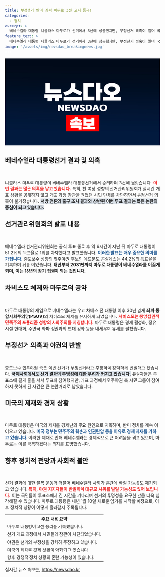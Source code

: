 ```yaml
---
title: 부정선거 반미 좌파 마두로 3선 고지 등극!
categories:
  - 정치
excerpt: >
  베네수엘라 대통령 니콜라스 마두로가 선거에서 3선에 성공했지만, 부정선거 의혹이 일며 국제적 논란이 일고 있습니다. 투표 결과가 예상과 다른 가운데, 민주야권은 반발하며 혼란의 여파가 우려됩니다.
feature_text: >
  베네수엘라 대통령 니콜라스 마두로가 선거에서 3선에 성공했지만, 부정선거 의혹이 일며 국제적 논란이 일고 있습니다. 투표 결과가 예상과 다른 가운데, 민주야권은 반발하며 혼란의 여파가 우려됩니다.
image: '/assets/img/newsdao_breakingnews.jpg'
---
```


<p><img src="/assets/img/newsdao_breakingnews.jpg" alt="implanttips 속보" /></p>

<h2 data-ke-size="size26">베네수엘라 대통령선거 결과 및 의혹</h2>

<p data-ke-size="size16">&nbsp;</p>

<p>니콜라스 마두로 대통령이 베네수엘라 대통령선거에서 승리하며 3선에 올랐습니다. <b><span style="color: #ee2323;">이번 결과는 많은 의혹을 낳고 있습니다.</span></b> 특히, 친 여당 성향의 선거관리위원회가 실시간 개표 상황을 공개하지 않고 개표 과정 참관을 원했던 시민 단체를 차단하면서 부정선거 의혹이 불거졌습니다. <b><span style="background-color: #21538527;">서방 언론의 출구 조사 결과와 상반된 이번 투표 결과는 많은 논란의 중심이 되고 있습니다.</span></b> </p>

<h2 data-ke-size="size26">선거관리위원회의 발표 내용</h2>

<p data-ke-size="size16">&nbsp;</p>

<p>베네수엘라 선거관리위원회는 공식 투표 종료 후 약 6시간이 지난 뒤 마두로 대통령이 51.2%의 득표율로 1위를 차지했다고 발표했습니다. <b><span style="color: #1a5490;">이러한 발표는 매우 중요한 의미를 가집니다.</span></b> 중도보수 성향의 민주야권 후보인 에드문도 곤살레스는 44.2%의 득표율을 기록하며 뒤를 이었습니다. <b><span style="ee2323;">내년부터 2031년까지 마두로 대통령이 베네수엘라를 이끌게 되며, 이는 18년의 장기 집권이 되는 것입니다.</span></b></p>

<h2 data-ke-size="size26">차비스모 체제와 마두로의 공약</h2>

<p data-ke-size="size16">&nbsp;</p>

<p>마두로 대통령의 재임으로 베네수엘라는 우고 차베스 전 대통령 이후 30년 넘게 <b>좌파 통합사회주의당(PSUV)</b>의 차비스모 체제를 유지하게 되었습니다. <b><span style="color: #ee2323;">차비스모는 중앙집권적 민족주의 포퓰리즘 성향의 사회주의를 지칭합니다.</span></b> 마두로 대통령은 경제 활성화, 정유 시설 현대화, 주변국 좌파 정권과의 연대 강화 등을 내세우며 유세를 펼쳤습니다. </p>

<h2 data-ke-size="size26">부정선거 의혹과 야권의 반발</h2>

<p data-ke-size="size16">&nbsp;</p>

<p>중도보수 민주야권 측은 이번 선거가 부정선거라고 주장하며 강력하게 반발하고 있습니다. <b><span style="background-color: #21538527;">국제사회에서도 선거 결과의 투명성에 대한 우려가 커지고 있습니다.</span></b> 유권자들은 투표소에 길게 줄을 서서 투표에 참여했지만, 개표 과정에서 민주야권 측 시민 그룹이 참여하지 못하게 된 사건은 큰 논란거리로 남았습니다. </p>

<h2 data-ke-size="size26">미국의 제재와 경제 상황</h2>

<p data-ke-size="size16">&nbsp;</p>

<p>마두로 대통령은 미국의 제재를 경제난의 주요 원인으로 지목하며, 반미 정치를 계속 이어오고 있습니다. <b><span style="color: #1a5490;">미국 정부는 민주주의 훼손과 인권탄압 등을 이유로 경제 제재를 가하고 있습니다.</span></b> 이러한 제재로 인해 베네수엘라는 경제적으로 큰 어려움을 겪고 있으며, 마두로는 이를 극복하겠다는 의지를 표명했습니다. </p>

<h2 data-ke-size="size26">향후 정치적 전망과 사회적 불안</h2>

<p data-ke-size="size16">&nbsp;</p>

<p>선거 결과에 대한 불복 운동과 더불어 베네수엘라 사회가 혼란에 빠질 가능성도 제기되고 있습니다. <b><span style="color: #ee2323;">특히, 야권 지지자들이 반발하며 대규모 시위를 벌일 가능성도 있어 보입니다.</span></b> 이는 국민들이 투표소에서 긴 시간을 기다리며 선거의 투명성을 요구한 만큼 더욱 심각해질 수 있습니다. 마두로 대통령은 내년 1월 10일 새로운 임기를 시작할 예정으로, 이후 정치적 상황이 어떻게 흘러갈지 주목됩니다. </p>

<table>
<tr>
<td style="text-align: center; height: 17px;"><b>주요 내용 요약</b></td>
</tr>
<tr>
<td>마두로 대통령이 3선 승리를 기록했습니다.</td>
</tr>
<tr>
<td>선거 개표 과정에서 시민들의 참관이 차단되었습니다.</td>
</tr>
<tr>
<td>야권은 선거의 부정성을 강력히 주장하고 있습니다.</td>
</tr>
<tr>
<td>미국의 제재로 경제 상황이 악화되고 있습니다.</td>
</tr>
<tr>
<td>향후 경쟁적 정치 상황의 혼란 가능성이 있습니다.</td>
</tr>
</table>

<p data-ke-size="size16"></p>
실시간 뉴스 속보는, <a href="https://newsdao.kr" rel="dofollow">https://newsdao.kr</a>


